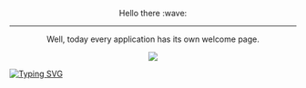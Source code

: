 <p align="center" dir="auto"> Hello there :wave: </p>

--- 
<p align="center" dir="auto">Well, today every application has its own welcome page.</p>
 

<p align="center">
  <img src="https://i.ibb.co/TB2L2L5/flutter.png">
</p>

[![Typing SVG](https://readme-typing-svg.herokuapp.com?color=%2336BCF7&lines=Flutter)](https://flutter.dev)
